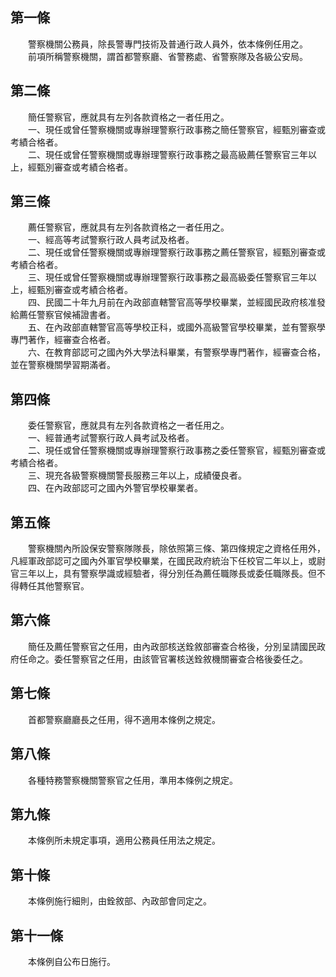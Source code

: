 第一條 
-------
　　警察機關公務員，除長警專門技術及普通行政人員外，依本條例任用之。  
　　前項所稱警察機關，謂首都警察廳、省警務處、省警察隊及各級公安局。  


第二條 
-------
　　簡任警察官，應就具有左列各款資格之一者任用之。  
　　一、現任或曾任警察機關或專辦理警察行政事務之簡任警察官，經甄別審查或考績合格者。  
　　二、現任或曾任警察機關或專辦理警察行政事務之最高級薦任警察官三年以上，經甄別審查或考績合格者。  


第三條 
-------
　　薦任警察官，應就具有左列各款資格之一者任用之。  
　　一、經高等考試警察行政人員考試及格者。  
　　二、現任或曾任警察機關或專辦理警察行政事務之薦任警察官，經甄別審查或考績合格者。  
　　三、現任或曾任警察機關或專辦理警察行政事務之最高級委任警察官三年以上，經甄別審查或考績合格者。  
　　四、民國二十年九月前在內政部直轄警官高等學校畢業，並經國民政府核准發給薦任警察官候補證書者。  
　　五、在內政部直轄警官高等學校正科，或國外高級警官學校畢業，並有警察學專門著作，經審查合格者。  
　　六、在教育部認可之國內外大學法科畢業，有警察學專門著作，經審查合格，並在警察機關學習期滿者。  


第四條 
-------
　　委任警察官，應就具有左列各款資格之一者任用之。  
　　一、經普通考試警察行政人員考試及格者。  
　　二、現任或曾任警察機關或專辦理警察行政事務之委任警察官，經甄別審查或考績合格者。  
　　三、現充各級警察機關警長服務三年以上，成績優良者。  
　　四、在內政部認可之國內外警官學校畢業者。  


第五條 
-------
　　警察機關內所設保安警察隊隊長，除依照第三條、第四條規定之資格任用外，凡經軍政部認可之國內外軍官學校畢業，在國民政府統治下任校官二年以上，或尉官三年以上，具有警察學識或經驗者，得分別任為薦任職隊長或委任職隊長。但不得轉任其他警察官。  


第六條 
-------
　　簡任及薦任警察官之任用，由內政部核送銓敘部審查合格後，分別呈請國民政府任命之。委任警察官之任用，由該管官署核送銓敘機關審查合格後委任之。  


第七條 
-------
　　首都警察廳廳長之任用，得不適用本條例之規定。  


第八條 
-------
　　各種特務警察機關警察官之任用，準用本條例之規定。  


第九條 
-------
　　本條例所未規定事項，適用公務員任用法之規定。  


第十條 
-------
　　本條例施行細則，由銓敘部、內政部會同定之。  


第十一條 
---------
　　本條例自公布日施行。